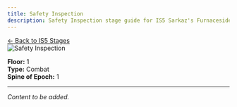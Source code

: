 ```yaml
---
title: Safety Inspection
description: Safety Inspection stage guide for IS5 Sarkaz's Furnaceside Fables
---
```


<div class="back-button-container">
  <a href="/is5-sarkaz/stages/" class="back-button">
    <span class="back-arrow">←</span>
    <span class="back-text">Back to IS5 Stages</span>
  </a>
</div>


<img src="/stages/safety-inspection.png" alt="Safety Inspection" />

**Floor:** 1  
**Type:** Combat  
**Spine of Epoch:** 1  

---


*Content to be added.*
